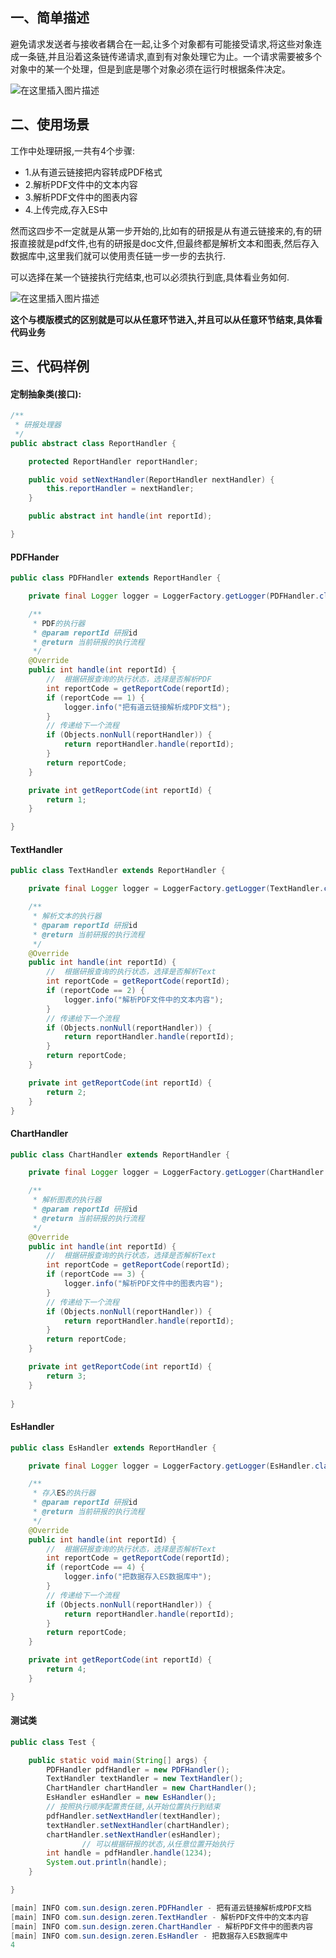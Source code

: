 ## 一、简单描述

避免请求发送者与接收者耦合在一起,让多个对象都有可能接受请求,将这些对象连成一条链,并且沿着这条链传递请求,直到有对象处理它为止。一个请求需要被多个对象中的某一个处理，但是到底是哪个对象必须在运行时根据条件决定。

![在这里插入图片描述](../../../assets/img/zeren-01.png)



## 二、使用场景

工作中处理研报,一共有4个步骤:

- 1.从有道云链接把内容转成PDF格式
- 2.解析PDF文件中的文本内容
- 3.解析PDF文件中的图表内容
- 4.上传完成,存入ES中

然而这四步不一定就是从第一步开始的,比如有的研报是从有道云链接来的,有的研报直接就是pdf文件,也有的研报是doc文件,但最终都是解析文本和图表,然后存入数据库中,这里我们就可以使用责任链一步一步的去执行.

可以选择在某一个链接执行完结束,也可以必须执行到底,具体看业务如何.

![在这里插入图片描述](../../../assets/img/zeren-02.png)

**这个与模版模式的区别就是可以从任意环节进入,并且可以从任意环节结束,具体看代码业务**

## 三、代码样例

#### 定制抽象类(接口):

```java
/**
 * 研报处理器
 */
public abstract class ReportHandler {

    protected ReportHandler reportHandler;

    public void setNextHandler(ReportHandler nextHandler) {
        this.reportHandler = nextHandler;
    }

    public abstract int handle(int reportId);

}
```

#### PDFHander

```java
public class PDFHandler extends ReportHandler {

    private final Logger logger = LoggerFactory.getLogger(PDFHandler.class);

    /**
     * PDF的执行器
     * @param reportId 研报id
     * @return 当前研报的执行流程
     */
    @Override
    public int handle(int reportId) {
        //  根据研报查询的执行状态，选择是否解析PDF
        int reportCode = getReportCode(reportId);
        if (reportCode == 1) {
            logger.info("把有道云链接解析成PDF文档");
        }
        // 传递给下一个流程
        if (Objects.nonNull(reportHandler)) {
            return reportHandler.handle(reportId);
        }
        return reportCode;
    }

    private int getReportCode(int reportId) {
        return 1;
    }

}
```

#### TextHandler

```java
public class TextHandler extends ReportHandler {

    private final Logger logger = LoggerFactory.getLogger(TextHandler.class);

    /**
     * 解析文本的执行器
     * @param reportId 研报id
     * @return 当前研报的执行流程
     */
    @Override
    public int handle(int reportId) {
        //  根据研报查询的执行状态，选择是否解析Text
        int reportCode = getReportCode(reportId);
        if (reportCode == 2) {
            logger.info("解析PDF文件中的文本内容");
        }
        // 传递给下一个流程
        if (Objects.nonNull(reportHandler)) {
            return reportHandler.handle(reportId);
        }
        return reportCode;
    }

    private int getReportCode(int reportId) {
        return 2;
    }
}
```

#### ChartHandler

```java
public class ChartHandler extends ReportHandler {

    private final Logger logger = LoggerFactory.getLogger(ChartHandler.class);

    /**
     * 解析图表的执行器
     * @param reportId 研报id
     * @return 当前研报的执行流程
     */
    @Override
    public int handle(int reportId) {
        //  根据研报查询的执行状态，选择是否解析Text
        int reportCode = getReportCode(reportId);
        if (reportCode == 3) {
            logger.info("解析PDF文件中的图表内容");
        }
        // 传递给下一个流程
        if (Objects.nonNull(reportHandler)) {
            return reportHandler.handle(reportId);
        }
        return reportCode;
    }

    private int getReportCode(int reportId) {
        return 3;
    }
    
}
```

#### EsHandler

```java
public class EsHandler extends ReportHandler {

    private final Logger logger = LoggerFactory.getLogger(EsHandler.class);

    /**
     * 存入ES的执行器
     * @param reportId 研报id
     * @return 当前研报的执行流程
     */
    @Override
    public int handle(int reportId) {
        //  根据研报查询的执行状态，选择是否解析Text
        int reportCode = getReportCode(reportId);
        if (reportCode == 4) {
            logger.info("把数据存入ES数据库中");
        }
        // 传递给下一个流程
        if (Objects.nonNull(reportHandler)) {
            return reportHandler.handle(reportId);
        }
        return reportCode;
    }

    private int getReportCode(int reportId) {
        return 4;
    }

}
```

#### 测试类

```java
public class Test {

    public static void main(String[] args) {
        PDFHandler pdfHandler = new PDFHandler();
        TextHandler textHandler = new TextHandler();
        ChartHandler chartHandler = new ChartHandler();
        EsHandler esHandler = new EsHandler();
      	// 按照执行顺序配置责任链,从开始位置执行到结束
        pdfHandler.setNextHandler(textHandler);
        textHandler.setNextHandler(chartHandler);
        chartHandler.setNextHandler(esHandler);
				// 可以根据研报的状态,从任意位置开始执行
        int handle = pdfHandler.handle(1234);
        System.out.println(handle);
    }

}
```

```java
[main] INFO com.sun.design.zeren.PDFHandler - 把有道云链接解析成PDF文档
[main] INFO com.sun.design.zeren.TextHandler - 解析PDF文件中的文本内容
[main] INFO com.sun.design.zeren.ChartHandler - 解析PDF文件中的图表内容
[main] INFO com.sun.design.zeren.EsHandler - 把数据存入ES数据库中
4
```

